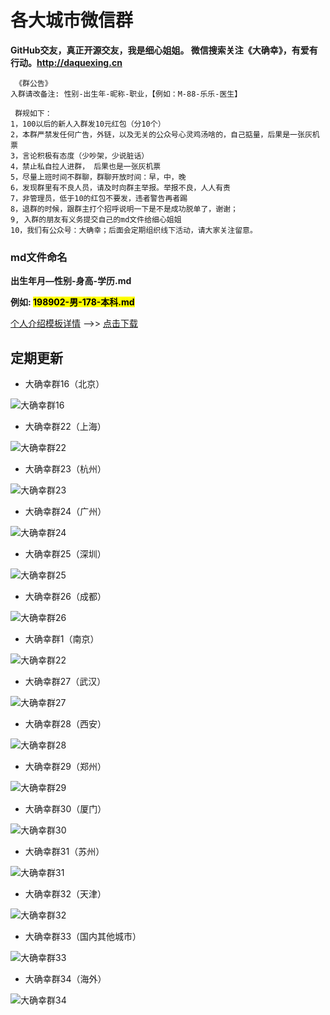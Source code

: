 #  各大城市微信群
**GitHub交友，真正开源交友，我是细心姐姐。 微信搜索关注《大确幸》，有爱有行动。<http://daquexing.cn>**
	
	 《群公告》
	入群请改备注: 性别-出生年-昵称-职业，【例如：M-88-乐乐-医生】
	
	 群规如下：    
	1，100以后的新人入群发10元红包（分10个）
	2，本群严禁发任何广告，外链，以及无关的公众号心灵鸡汤啥的，自己掂量，后果是一张灰机票
	3，言论积极有态度（少吵架，少说脏话）
	4，禁止私自拉人进群， 后果也是一张灰机票
	5，尽量上班时间不群聊，群聊开放时间：早，中，晚
	6，发现群里有不良人员，请及时向群主举报。举报不良，人人有责
	7，非管理员，低于10的红包不要发，违者警告再者踢 
	8，退群的时候，跟群主打个招呼说明一下是不是成功脱单了，谢谢；
	9, 入群的朋友有义务提交自己的md文件给细心姐姐
	10，我们有公众号：大确幸；后面会定期组织线下活动，请大家关注留意。

### md文件命名
**出生年月—性别-身高-学历.md**

**例如: <mark>198902-男-178-本科.md</mark>**

 [个人介绍模板详情](./个人介绍模板.md "下载个人介绍模板") -->>  [点击下载](./个人介绍模板.md "下载个人介绍模板") 

##  定期更新
* 大确幸群16（北京）

![大确幸群16](https://img.cdn.daquexing.cn/upload/20180730/ad0fc75efdc649f5b466dc81ccc1a712.png)

* 大确幸群22（上海）

![大确幸群22](https://img.cdn.daquexing.cn/upload/20180730/d039ff125b0e4162b59651091aa5078f.png)

* 大确幸群23（杭州）

![大确幸群23](https://img.cdn.daquexing.cn/upload/20180730/066d59c92ad5432b9c1957a8d1f17419.png)

* 大确幸群24（广州）

![大确幸群24](https://img.cdn.daquexing.cn/upload/20180730/de349408d4314d3fb06a43f79655ea7f.png)

* 大确幸群25（深圳）

![大确幸群25](https://img.cdn.daquexing.cn/upload/20180730/5ac0665ff9c247b0866178fc113d64d9.png)

* 大确幸群26（成都）

![大确幸群26](https://img.cdn.daquexing.cn/upload/20180730/711c1092e215475d891a5d4edda63f50.png)


* 大确幸群1（南京）

![大确幸群22](https://img.cdn.daquexing.cn/upload/20180730/bd20ff81ec264434bf54a7ef59db5795.png)


* 大确幸群27（武汉）

![大确幸群27](https://img.cdn.daquexing.cn/upload/20180730/6905acc4201049ffbe127c29143c09f2.png)

* 大确幸群28（西安）

![大确幸群28](https://img.cdn.daquexing.cn/upload/20180730/2d719a36e45f4c319dbb583aa645dfa4.png)

* 大确幸群29（郑州）

![大确幸群29](https://img.cdn.daquexing.cn/upload/20180730/c40662f545b34cc4bdb4066922b58786.png)

* 大确幸群30（厦门）

![大确幸群30](https://img.cdn.daquexing.cn/upload/20180730/3eb4dd60a98046bfad73da28f6dabc5b.png)

* 大确幸群31（苏州）

![大确幸群31](https://img.cdn.daquexing.cn/upload/20180730/43256e5c7b7b4eb680614517d8dc221f.png)

* 大确幸群32（天津）

![大确幸群32](https://img.cdn.daquexing.cn/upload/20180730/3ec28d1e76bf4914a278f9876534b76c.png)

* 大确幸群33（国内其他城市）

![大确幸群33](https://img.cdn.daquexing.cn/upload/20180730/307ac97aebea4f3c8c359de2b7cdaea3.png)

* 大确幸群34（海外）

![大确幸群34](https://img.cdn.daquexing.cn/upload/20180730/8668bae7ae1448a180c1a513380b218b.png)